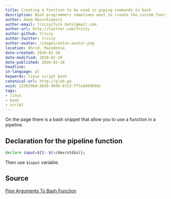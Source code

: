 ```yaml
---
title: Creating a function to be used in piping commands in bash
description: Bash programmers sometimes want to create the custom functions that can be put to a stream o functions as grep or sort.
author: Adam Mazurkiewicz
author-email: trzczy[fuck bots]gmail.com
author-url: http://twitter.com/trzczy
author-github: trzczy
author-twitter: trzczy
author-avatar: /images/anton-avatar.png
location: Ohrid, Macedonia
date-created: 2020-02-28
date-modified: 2020-02-28
date-published: 2020-02-28
headline:
in-language: pl
keywords: linux script bash
canonical-url: http://glab.ga
uuid: 123029bd-db26-4036-8723-7f7ad409858c
tags:
- linux
- bash
- script
---
```


On the page there is a bash snippet that allow you to use a function in a pipeline.

## Declaration for the pipeline function

```bash
declare input=${1:-$(</dev/stdin)};
```
Then use `$input` variable.

## Source

[Pipe Arguments To Bash Function](https://willhaley.com/blog/pipe-arguments-to-base-function/)

